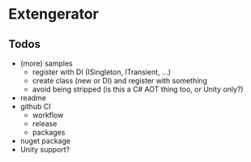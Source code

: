 # Extengerator

## Todos

- (more) samples
  - register with DI (ISingleton, ITransient, ...)
  - create class (new or DI) and register with something
  - avoid being stripped (is this a C# AOT thing too, or Unity only?)
- readme
- github CI
  - workflow
  - release
  - packages
- nuget package
- Unity support?
